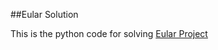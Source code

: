 ##Eular Solution

This is the python code for solving [Eular Project][0]


[0]: http://projecteuler.net/